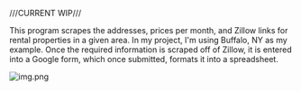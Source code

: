 ///CURRENT WIP///

This program scrapes the addresses, prices per month, and Zillow links for rental properties in a given area. In my
project, I'm using Buffalo, NY as my example. Once the required information is scraped off of Zillow, it is entered into
a Google form, which once submitted, formats it into a spreadsheet.

![img.png](img.png)